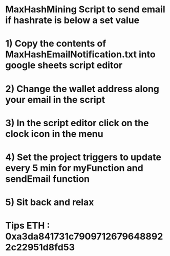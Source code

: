 # MaxHashMining Script to send email if hashrate is below a set value
# 1) Copy the contents of  MaxHashEmailNotification.txt  into google sheets script editor 
# 2) Change the wallet address along your email in the script
# 3) In the script editor click on the clock icon in the menu
# 4) Set the project triggers to update every 5 min for myFunction and sendEmail function
# 5) Sit back and relax 
# Tips ETH : 0xa3da841731c79097126796488922c22951d8fd53

